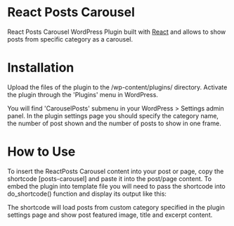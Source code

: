 # React Posts Carousel
React Posts Carousel WordPress Plugin built with <a href="https://facebook.github.io/react/" rel="nofollow">React</a> and allows to show posts from specific category as a carousel.

# Installation

Upload the files of the plugin to the /wp-content/plugins/ directory.
Activate the plugin through the 'Plugins' menu in WordPress.

You will find 'CarouselPosts' submenu in your WordPress > Settings admin panel.
In the plugin settings page you should specify the category name, the number of post shown and the number of posts to show in one frame.

# How to Use

To insert the ReactPosts Carousel content into your post or page, copy the shortcode [posts-carousel] and paste it into the post/page content.
To embed the plugin into template file you will need to pass the shortcode into do_shortcode() function and display its output like this: <?php echo do_shortcode('[posts-carousel]'); ?>

The shortcode will load posts from custom category specified in the plugin settings page and show post featured image, title and excerpt content.